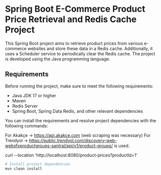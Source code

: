 # Spring Boot E-Commerce Product Price Retrieval and Redis Cache Project

This Spring Boot project aims to retrieve product prices from various e-commerce websites and store these data in a Redis cache. Additionally, it uses a Scheduler service to periodically clear the Redis cache. The project is developed using the Java programming language.

## Requirements

Before running the project, make sure to meet the following requirements:

- Java JDK 17 or higher
- Maven
- Redis Server
- Spring Boot, Spring Data Redis, and other relevant dependencies

You can install the requirements and resolve project dependencies with the following commands:

For Akakçe -> https://api.akakce.com (web scraping was necessary)
For Trendyol -> https://public.trendyol.com/discovery-web-websfxproductgroups-santral/api/v1/product-groups/
is used.

curl --location 'http://localhost:8080/product-prices?productId=1'

```bash
# Install project dependencies
mvn clean install
